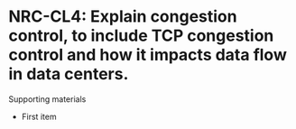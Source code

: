 # NRC-CL4:  	Explain congestion control, to include TCP congestion control and how it impacts data flow in data centers.	 

Supporting materials

* First item